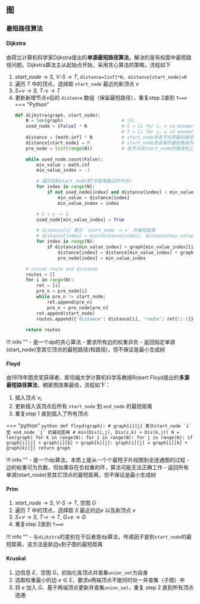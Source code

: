 ## 图

### 最短路径算法

#### Dijkstra
由荷兰计算机科学家Dijkstra提出的**单源最短路径算法**，解决的是有权图中最短路径问题。Dijkstra算法主从起始点开始，采用贪心算法的策略，流程如下

1. $start\_node \rightarrow S$, $V\text{-}S \rightarrow T$, `distance=[inf]*N, distance[start_node]=0`
2. 遍历 $T$ 中的顶点，选择距 `start_node` 最近的新顶点 $v$
3. $S\text{+}v \rightarrow S$, $T\text{-}v \rightarrow T$
4. 更新新增节点$v$后的 `distance` 数组（保留最短路径），重复step 2直到 `T==∅`
=== "Python"
    ```python
    def dijkstra(graph, start_node):
        N = len(graph)                      # |V|
        used_node = [False] * N             # S = [i for i, v in enumerate(used_node) if v]
                                            # T = [i for i, v in enumerate(used_node) if not v]
        distance = [math.inf] * N           # start_node至各节点的最短路径距离数组
        distance[start_node] = 0            # start_node至自身的最短路径为0
        pre_node = list(range(N))           # 各节点至start_node的路径的上一节点，初始化为自身

        while used_node.count(False):
            min_value = math.inf
            min_value_index = -1

            # 遍历找到start_node至T中距离最近的节点v
            for index in range(N):
                if not used_node[index] and distance[index] < min_value:
                    min_value = distance[index]
                    min_value_index = index

            # S + v -> S
            used_node[min_value_index] = True

            # distance[v] 表示 `start_node -> v` 的最短距离
            # distance[index] = min(distance[index], distance[min_value_index] + graph[min_value_index][index])
            for index in range(N):
                if distance[min_value_index] + graph[min_value_index][index] < distance[index]:
                    distance[index] = distance[min_value_index] + graph[min_value_index][index]
                    pre_node[index] = min_value_index

        # concat route and distance
        routes = []
        for i in range(N):
            ret = [i]
            pre_n = pre_node[i]
            while pre_n != start_node:
                ret.append(pre_n)
                pre_n = pre_node[pre_n]
            ret.append(start_node)
            routes.append({'distance': distance[i], 'route': ret[::-1]})
            
        return routes
    ```

!!! info ""
    - 是一个dp的贪心算法
    - 要求所有边的权重非负
    - 返回指定单源(start_node)至其它顶点的最短路径(和路径)，但不保证是最小生成树

#### Floyd
由1978年图灵奖获得者、斯坦福大学计算机科学系教授Robert Floyd提出的**多源最短路径算法**，稠密图效果最佳，流程如下：


1. 插入顶点 $v_i$
2. 更新插入该顶点后所有 `start_node` 到 `end_node` 的最短距离
3. 重复step 1 直到插入了所有顶点

=== "python"
    ```python
    def floyd(graph):
        # graph[i][j] 表示start_node `i` 至 end_node `j` 的最短距离
        # min(Dis(i,j), Dis(i,k) + Dis(k,j))
        N = len(graph)
        for k in range(N):
            for i in range(N):
                for j in range(N):
                    if graph[i][j] > graph[i][k] + graph[k][j]:
                        graph[i][j] = graph[i][k] + graph[k][j]
        return graph
    ```

!!! info ""
    - 是一个dp算法，本质上是从一个个最短子片段图到全连通图的过程
    - 边的权重可为负数，但如果存在负权重的环，算法可能无法正确工作
    - 返回所有单源(start_node)至其它顶点的最短距离，但不保证是最小生成树
  
#### Prim
1. $start\_node \rightarrow S$, $V\text{-}S \rightarrow T$, 空图 $G$
2. 遍历 $T$ 中的顶点，选择距 $S$ 最近的边$e$ 以及新顶点 $v$
3. $S\text{+}v \rightarrow S$, $T\text{-}v \rightarrow T$, $G\text{+}e\rightarrow G$
4. 重复step 2直到 `T==∅`

!!! info ""
    - 与`dijkstra`的差别在于后者是dp算法，传递因子是到`start_node`的最短距离，该方法是新边`e`到子图的最短距离

#### Kruskal

1. 边信息 $E$，空图 $G$，初始化各顶点并查集`union_set`为自身
2. 选取权重最小的边 $e \in E$，要求$e$两端顶点不能同时处一并查集（子图）中
3. 将 $e$ 加入 $G$、基于两端顶点更新并查集`union_set`，重复 step 2 直到所有顶点连通
